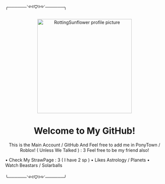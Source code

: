 ╭──────༺♡༻──────╮ 
       
<p align="center">
  <img src="https://avatars.githubusercontent.com/u/218754534?v=4" alt="RottingSunflower profile picture" width="300"/>
</p>

<h1 align="center">Welcome to My GitHub!
</h1>

<p align="center">
  This is the Main Account / GitHub And Feel free to add me in PonyTown / Roblox! ( Unless We Talked ) : 3
  Feel free to be my friend also! 

• Check My StrawPage : 3 ( I have 2 sp ) 
• Likes Astrology / Planets
• Watch Beastars / Solarballs
</p>    

╰──────༺♡༻──────╯
